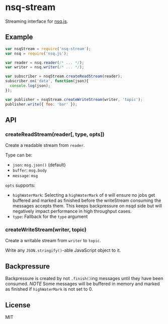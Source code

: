 
# nsq-stream

  Streaming interface for [nsq.js](https://github.com/segmentio/nsq.js).

## Example

```js
var nsqStream = require('nsq-stream');
var nsq = require('nsq.js');

var reader = nsq.reader(/* ... */);
var writer = nsq.writer(/* ... */);

var subscriber = nsqStream.createReadStream(reader);
subscriber.on('data', function(json){
  console.log(json);
});

var publisher = nsqStream.createWriteStream(writer, 'topic');
publisher.write({ foo: 'bar' });
```

## API

### createReadStream(reader[, type, opts])

  Create a readable stream from `reader`.

  Type can be:

  - `json`: `msg.json()` (default)
  - `buffer`: `msg.body`
  - `message`: `msg`

  `opts` supports:

  - `highWaterMark`: Selecting a `highWaterMark` of `0` will ensure no jobs
  get buffered and marked as finished before the writeStream consuming the
  messages accepts them. This keeps backpressure on nsqd side but will
  negatively impact performance in high throughput cases.
  - `type`: Fallback for the `type` argument

### createWriteStream(writer, topic)

  Create a writable stream from `writer` to `topic`.

  Write any `JSON.stringify()`-able JavaScript object to it.

## Backpressure

  Backpressure is created by not `.finish()`ing messages until they have
  been consumed. *NOTE* Some messages will be buffered in memory and marked as
  finished if `highWaterMark` is not set to 0.

## License

  MIT

